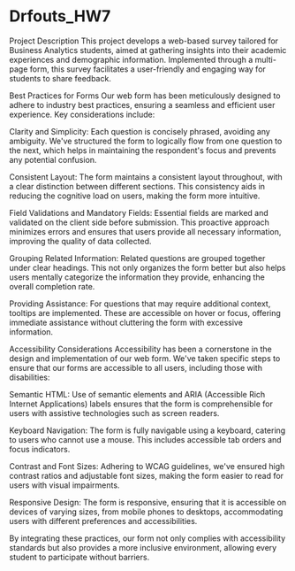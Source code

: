 # Drfouts_HW7
Project Description
This project develops a web-based survey tailored for Business Analytics students, aimed at gathering insights into their academic experiences and demographic information. Implemented through a multi-page form, this survey facilitates a user-friendly and engaging way for students to share feedback.

Best Practices for Forms
Our web form has been meticulously designed to adhere to industry best practices, ensuring a seamless and efficient user experience. Key considerations include:

Clarity and Simplicity: Each question is concisely phrased, avoiding any ambiguity. We've structured the form to logically flow from one question to the next, which helps in maintaining the respondent's focus and prevents any potential confusion.

Consistent Layout: The form maintains a consistent layout throughout, with a clear distinction between different sections. This consistency aids in reducing the cognitive load on users, making the form more intuitive.

Field Validations and Mandatory Fields: Essential fields are marked and validated on the client side before submission. This proactive approach minimizes errors and ensures that users provide all necessary information, improving the quality of data collected.

Grouping Related Information: Related questions are grouped together under clear headings. This not only organizes the form better but also helps users mentally categorize the information they provide, enhancing the overall completion rate.

Providing Assistance: For questions that may require additional context, tooltips are implemented. These are accessible on hover or focus, offering immediate assistance without cluttering the form with excessive information.

Accessibility Considerations
Accessibility has been a cornerstone in the design and implementation of our web form. We've taken specific steps to ensure that our forms are accessible to all users, including those with disabilities:

Semantic HTML: Use of semantic elements and ARIA (Accessible Rich Internet Applications) labels ensures that the form is comprehensible for users with assistive technologies such as screen readers.

Keyboard Navigation: The form is fully navigable using a keyboard, catering to users who cannot use a mouse. This includes accessible tab orders and focus indicators.

Contrast and Font Sizes: Adhering to WCAG guidelines, we've ensured high contrast ratios and adjustable font sizes, making the form easier to read for users with visual impairments.

Responsive Design: The form is responsive, ensuring that it is accessible on devices of varying sizes, from mobile phones to desktops, accommodating users with different preferences and accessibilities.

By integrating these practices, our form not only complies with accessibility standards but also provides a more inclusive environment, allowing every student to participate without barriers.
